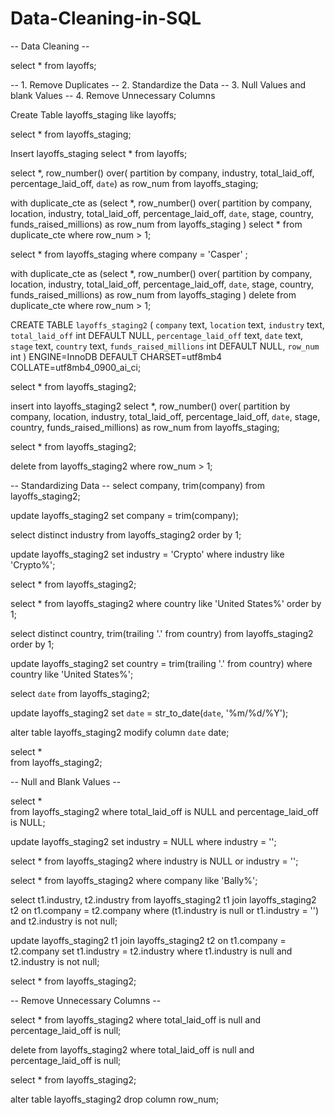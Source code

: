 # Data-Cleaning-in-SQL

-- Data Cleaning --

select *
from layoffs;

-- 1. Remove Duplicates
-- 2. Standardize the Data
-- 3. Null Values and blank Values
-- 4. Remove Unnecessary Columns

Create Table layoffs_staging
like layoffs;


select *
from layoffs_staging;

Insert layoffs_staging
select *
from layoffs;


select *,
row_number() over(
partition by company, industry, total_laid_off, percentage_laid_off, `date`) as row_num
from layoffs_staging;

with duplicate_cte as 
(select *,
row_number() over(
partition by company, location, industry, total_laid_off, percentage_laid_off, `date`, stage, country, funds_raised_millions) as row_num
from layoffs_staging
)
select *
from duplicate_cte
where row_num > 1;

select *
from layoffs_staging
where company = 'Casper'
;


with duplicate_cte as 
(select *,
row_number() over(
partition by company, location, industry, total_laid_off, 
percentage_laid_off, `date`, stage, country, funds_raised_millions) as row_num
from layoffs_staging
)
delete
from duplicate_cte
where row_num > 1;

CREATE TABLE `layoffs_staging2` (
  `company` text,
  `location` text,
  `industry` text,
  `total_laid_off` int DEFAULT NULL,
  `percentage_laid_off` text,
  `date` text,
  `stage` text,
  `country` text,
  `funds_raised_millions` int DEFAULT NULL,
  `row_num` int
) ENGINE=InnoDB DEFAULT CHARSET=utf8mb4 COLLATE=utf8mb4_0900_ai_ci;

select *
from layoffs_staging2;

insert into layoffs_staging2
select *,
row_number() over(
partition by company, location, industry, total_laid_off, 
percentage_laid_off, `date`, stage, country, funds_raised_millions) as row_num
from layoffs_staging;

select *
from layoffs_staging2;


delete 
from layoffs_staging2
where row_num > 1;


-- Standardizing Data --
select company, trim(company)
from layoffs_staging2;

update layoffs_staging2
set company = trim(company);

select distinct industry
from layoffs_staging2
order by 1;

update layoffs_staging2
set industry =  'Crypto'
where industry like 'Crypto%';

select *
from layoffs_staging2;

select *
from layoffs_staging2
where country like 'United States%'
order by 1;

select distinct country, trim(trailing '.' from country)
from layoffs_staging2
order by 1;

update layoffs_staging2
set country = trim(trailing '.' from country)
where country like 'United States%';

select `date`
from layoffs_staging2;

update layoffs_staging2
set `date` = str_to_date(`date`, '%m/%d/%Y');

alter table layoffs_staging2
modify column `date` date;

select 	*	
from layoffs_staging2;

-- Null and Blank Values --

select 	*	
from layoffs_staging2
where total_laid_off is NULL
and percentage_laid_off is NULL;

update layoffs_staging2
set industry = NULL
where industry = '';


select *
from layoffs_staging2
where industry is NULL
or industry = '';

select *
from layoffs_staging2
where company like 'Bally%';

select t1.industry, t2.industry
from layoffs_staging2 t1
join layoffs_staging2 t2
	on t1.company = t2.company
where (t1.industry is null or t1.industry = '') 
and t2.industry is not null;

update layoffs_staging2 t1
join layoffs_staging2 t2
	on t1.company = t2.company
set t1.industry = t2.industry
where t1.industry is null 
and t2.industry is not null;


select *
from layoffs_staging2;

-- Remove Unnecessary Columns -- 

select *
from layoffs_staging2
where total_laid_off is null
and percentage_laid_off is null;

delete
from layoffs_staging2
where total_laid_off is null
and percentage_laid_off is null;

select *
from layoffs_staging2;

alter table layoffs_staging2
drop column row_num;
